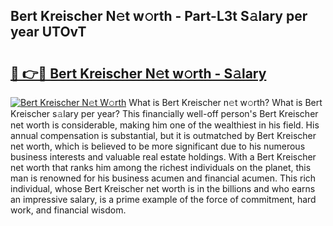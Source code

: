 ## Bert Kreischer N𝚎t w𝚘rth - Part-L3t S𝚊lary per year UTOvT

# <h2><a href="http://gc58xn.nevu.top/?p=Bert+Kreischer">🔗 👉🔴 Bert Kreischer N𝚎t w𝚘rth - S𝚊lary</a></h2>

[![Bert Kreischer N𝚎t W𝚘rth](https://i.imgur.com/Oavwk0R.jpeg)](http://gc58xn.nevu.top/?p=Bert+Kreischer)
What is Bert Kreischer n𝚎t w𝚘rth? What is Bert Kreischer s𝚊lary per year?
This financially well-off person's Bert Kreischer net worth is considerable, making him one of the wealthiest in his field. His annual compensation is substantial, but it is outmatched by Bert Kreischer net worth, which is believed to be more significant due to his numerous business interests and valuable real estate holdings. With a Bert Kreischer net worth that ranks him among the richest individuals on the planet, this man is renowned for his business acumen and financial acumen. This rich individual, whose Bert Kreischer net worth is in the billions and who earns an impressive salary, is a prime example of the force of commitment, hard work, and financial wisdom.
